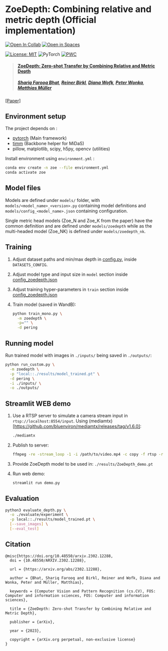 # **ZoeDepth: Combining relative and metric depth** (Official implementation)  <!-- omit in toc -->
[![Open In Collab](https://colab.research.google.com/assets/colab-badge.svg)](https://colab.research.google.com/github/isl-org/ZoeDepth)
[![Open in Spaces](https://huggingface.co/datasets/huggingface/badges/raw/main/open-in-hf-spaces-sm.svg)](https://huggingface.co/spaces/shariqfarooq/ZoeDepth)

[![License: MIT](https://img.shields.io/badge/License-MIT-green.svg)](https://opensource.org/licenses/MIT) ![PyTorch](https://img.shields.io/badge/PyTorch_v1.10.1-EE4C2C?&logo=pytorch&logoColor=white) 
[![PWC](https://img.shields.io/endpoint.svg?url=https://paperswithcode.com/badge/zoedepth-zero-shot-transfer-by-combining/monocular-depth-estimation-on-nyu-depth-v2)](https://paperswithcode.com/sota/monocular-depth-estimation-on-nyu-depth-v2?p=zoedepth-zero-shot-transfer-by-combining)

>#### [ZoeDepth: Zero-shot Transfer by Combining Relative and Metric Depth](https://arxiv.org/abs/2302.12288)
> ##### [Shariq Farooq Bhat](https://shariqfarooq123.github.io), [Reiner Birkl](https://www.researchgate.net/profile/Reiner-Birkl), [Diana Wofk](https://dwofk.github.io/), [Peter Wonka](http://peterwonka.net/), [Matthias Müller](https://matthias.pw/)

[[Paper]](https://arxiv.org/abs/2302.12288)

## **Environment setup**
The project depends on :
- [pytorch](https://pytorch.org/) (Main framework)
- [timm](https://timm.fast.ai/)  (Backbone helper for MiDaS)
- pillow, matplotlib, scipy, h5py, opencv (utilities)

Install environment using `environment.yml` : 
```bash
conda env create -n zoe --file environment.yml
conda activate zoe
```

## Model files
Models are defined under `models/` folder, with `models/<model_name>_<version>.py` containing model definitions and  `models/config_<model_name>.json` containing configuration.

Single metric head models (Zoe_N and Zoe_K from the paper) have the common definition and are defined under `models/zoedepth` while as the multi-headed model (Zoe_NK) is defined under `models/zoedepth_nk`.

## **Training**
1. Adjust dataset paths and min/max depth in [config.py](./zoedepth/utils/config.py),
inside `DATASETS_CONFIG`.

2. Adjust model type and input size in `model` section inside
  [config_zoedepth.json](./zoedepth/models/zoedepth/config_zoedepth.json)

3. Adjust training hyper-parameters in `train` section inside
  [config_zoedepth.json](./zoedepth/models/zoedepth/config_zoedepth.json)

4. Train model (saved in WandB):
    ```bash
    python train_mono.py \
      -m zoedepth \
      -p="" \
      -d pering
    ```

## **Running model**
Run trained model with images in `./inputs/` being saved in `./outputs/`:
```bash
python run_custom.py \
  -m zoedepth \
  -p "local::./results/model_trained.pt" \
  -d pering \
  -i ./inputs/ \
  -o ./outputs/
```

## Streamlit WEB demo

1. Use a RTSP server to simulate a camera stream input in `rtsp://localhost:8554/input`.
  Using (mediamtx)[https://github.com/bluenviron/mediamtx/releases/tag/v1.6.0]:
    ```bash
    ./mediamtx
    ```

2. Publish to server:
    ```bash
    ffmpeg -re -stream_loop -1 -i /path/to/video.mp4 -c copy -f rtsp -rtsp_transport tcp rtsp://localhost:8554/input
    ```

3. Provide ZoeDepth model to be used in: `./results/ZoeDepth_demo.pt`

4. Run web demo:
    ```bash
    streamlit run demo.py
    ```

## **Evaluation**

```bash
python3 evaluate_depth.py \
  -o ./evaluate/experiment \
  -p local::./results/model_trained.pt \
  [--save_images] \
  [--eval_test]
```

## **Citation**
```
@misc{https://doi.org/10.48550/arxiv.2302.12288,
  doi = {10.48550/ARXIV.2302.12288},
  
  url = {https://arxiv.org/abs/2302.12288},
  
  author = {Bhat, Shariq Farooq and Birkl, Reiner and Wofk, Diana and Wonka, Peter and Müller, Matthias},
  
  keywords = {Computer Vision and Pattern Recognition (cs.CV), FOS: Computer and information sciences, FOS: Computer and information sciences},
  
  title = {ZoeDepth: Zero-shot Transfer by Combining Relative and Metric Depth},
  
  publisher = {arXiv},
  
  year = {2023},
  
  copyright = {arXiv.org perpetual, non-exclusive license}
}

```













